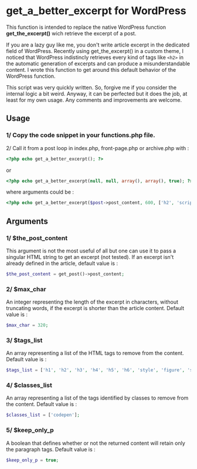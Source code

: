 # get_a_better_excerpt for WordPress

This function is intended to replace the native WordPress function **get_the_excerpt()** wich retrieve the excerpt of a post.

If you are a lazy guy like me, you don't write article excerpt in the dedicated field of WordPress.
Recently using get_the_excerpt() in a custom theme, I noticed that WordPress indistincly retrieves every kind of tags like ```<h2>``` in the automatic generation of excerpts and can produce a misunderstandable content. I wrote this function to get around this default behavior of the WordPress function.  

This script was very quickly written. So, forgive me if you consider the internal logic a bit weird. Anyway, it can be perfected but it does the job, at least for my own usage. Any comments and improvements are welcome.

## Usage
### 1/ Copy the code snippet in your functions.php file.  
2/ Call it from a post loop in index.php, front-page.php or archive.php with : 
```php
<?php echo get_a_better_excerpt(); ?>
```
or  
```php
<?php echo get_a_better_excerpt(null, null, array(), array(), true); ?>
```
where arguments could be :  
```php
<?php echo get_a_better_excerpt($post->post_content, 600, ['h2', 'script', 'style'], ['codepen', 'text-muted'], false); ?>
```

## Arguments

### 1/ $the_post_content  
This argument is not the most useful of all but one can use it to pass a singular HTML string to get an excerpt (not tested).
If an excerpt isn't already defined in the article, default value is :  
```php
$the_post_content = get_post()->post_content;
```

### 2/ $max_char
An integer representing the length of the excerpt in characters, without truncating words, if the excerpt is shorter than the article content.
Default value is :  
```php
$max_char = 320;
```

### 3/ $tags_list
An array representing a list of the HTML tags to remove from the content.
Default value is :  
```php
$tags_list = ['h1', 'h2', 'h3', 'h4', 'h5', 'h6', 'style', 'figure', 'script'];
```

### 4/ $classes_list
An array representing a list of the tags identified by classes to remove from the content.
Default value is :  
```php
$classes_list = ['codepen'];
```

### 5/ $keep_only_p
A boolean that defines whether or not the returned content will retain only the paragraph tags.
Default value is :  
```php
$keep_only_p = true;
```
